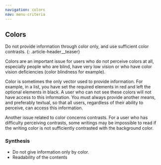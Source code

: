```yaml
---
navigation: colors
nav: menu-criteria
---
```


## Colors

Do not provide information through color only, and use sufficient color contrasts.
{: .article-header__teaser}

Colors are an important issue for users who do not perceive colors at all, especially people who are blind, have very low vision or who have color vision deficiencies (color blindness for example).

Color is sometimes the only vector used to provide information. For example, in a list, you have set the required elements in red and left the optional elements in black. A user who can not see these colors will not have access to this information. You must always provide another means, and preferably textual, so that all users, regardless of their ability to perceive, can access this information.

Another issue related to color concerns contrasts. For a user who has difficulty perceiving contrasts, some writings may be impossible to read if the writing color is not sufficiently contrasted with the background color.

### Synthesis
* Do not give information only by color.
* Readability of the contents
